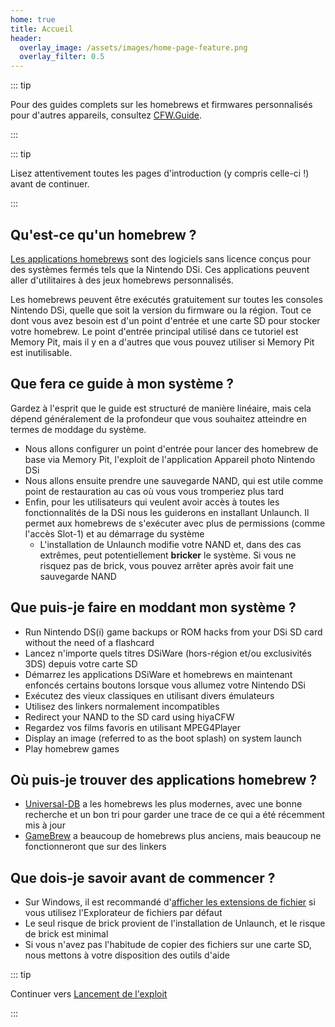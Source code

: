 ```yaml
---
home: true
title: Accueil
header:
  overlay_image: /assets/images/home-page-feature.png
  overlay_filter: 0.5
---
```


::: tip

Pour des guides complets sur les homebrews et firmwares personnalisés pour d'autres appareils, consultez [CFW.Guide](https://cfw.guide/).

:::

::: tip

Lisez attentivement toutes les pages d'introduction (y compris celle-ci !) avant de continuer.

:::

## Qu'est-ce qu'un homebrew ?

[Les applications homebrews](https://fr.wikipedia.org/wiki/Homebrew_(jeu_vidéo)) sont des logiciels sans licence conçus pour des systèmes fermés tels que la Nintendo DSi. Ces applications peuvent aller d'utilitaires à des jeux homebrews personnalisés.

Les homebrews peuvent être exécutés gratuitement sur toutes les consoles Nintendo DSi, quelle que soit la version du firmware ou la région. Tout ce dont vous avez besoin est d'un point d'entrée et une carte SD pour stocker votre homebrew. Le point d'entrée principal utilisé dans ce tutoriel est Memory Pit, mais il y en a d'autres que vous pouvez utiliser si Memory Pit est inutilisable.

## Que fera ce guide à mon système ?

Gardez à l'esprit que le guide est structuré de manière linéaire, mais cela dépend généralement de la profondeur que vous souhaitez atteindre en termes de moddage du système.

- Nous allons configurer un point d'entrée pour lancer des homebrew de base via Memory Pit, l'exploit de l'application Appareil photo Nintendo DSi
- Nous allons ensuite prendre une sauvegarde NAND, qui est utile comme point de restauration au cas où vous vous tromperiez plus tard
- Enfin, pour les utilisateurs qui veulent avoir accès à toutes les fonctionnalités de la DSi nous les guiderons en installant Unlaunch. Il permet aux homebrews de s'exécuter avec plus de permissions (comme l'accès Slot-1) et au démarrage du système
   - L'installation de Unlaunch modifie votre NAND et, dans des cas extrêmes, peut potentiellement **bricker** le système. Si vous ne risquez pas de brick, vous pouvez arrêter après avoir fait une sauvegarde NAND

## Que puis-je faire en moddant mon système ?

- Run Nintendo DS(i) game backups or ROM hacks from your DSi SD card without the need of a flashcard
- Lancez n'importe quels titres DSiWare (hors-région et/ou exclusivités 3DS) depuis votre carte SD
- Démarrez les applications DSiWare et homebrews en maintenant enfoncés certains boutons lorsque vous allumez votre Nintendo DSi
- Exécutez des vieux classiques en utilisant divers émulateurs
- Utilisez des linkers normalement incompatibles
- Redirect your NAND to the SD card using hiyaCFW
- Regardez vos films favoris en utilisant MPEG4Player
- Display an image (referred to as the boot splash) on system launch
- Play homebrew games

## Où puis-je trouver des applications homebrew ?

- [Universal-DB](https://db.universal-team.net/ds) a les homebrews les plus modernes, avec une bonne recherche et un bon tri pour garder une trace de ce qui a été récemment mis à jour
- [GameBrew](https://www.gamebrew.org/wiki/List_of_all_DS_homebrew) a beaucoup de homebrews plus anciens, mais beaucoup ne fonctionneront que sur des linkers

## Que dois-je savoir avant de commencer ?

- Sur Windows, il est recommandé d'[afficher les extensions de fichier](file-extensions-%28windows%29) si vous utilisez l'Explorateur de fichiers par défaut
- Le seul risque de brick provient de l'installation de Unlaunch, et le risque de brick est minimal
- Si vous n'avez pas l'habitude de copier des fichiers sur une carte SD, nous mettons à votre disposition des outils d'aide

::: tip

Continuer vers [Lancement de l'exploit](launching-the-exploit)

:::
